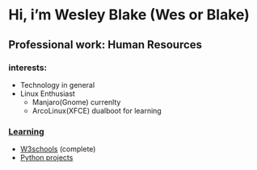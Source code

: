 # Hi, i’m Wesley Blake (Wes or Blake)
## Professional work: Human Resources
### interests:
- Technology in general
- Linux Enthusiast
  - Manjaro(Gnome) currenlty
  - ArcoLinux(XFCE) dualboot for learning
### [Learning](https://github.com/Wblake95/Python_Learning)
- [W3schools](https://www.w3schools.com/python/default.asp) (complete)
- [Python projects](https://www.freecodecamp.org/news/python-projects-for-beginners/)

<!---
Wblake95/Wblake95 is a ✨ special ✨ repository because its `README.md` (this file) appears on your GitHub profile.
You can click the Preview link to take a look at your changes.
--->
